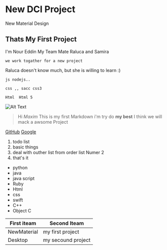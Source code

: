 # New DCI Project
New Material Design
## Thats My First Project
I'm Nour Eddin
My Team Mate Raluca and Samira
```
we work togather for a new project
````
Raluca doesn't know much, but she is willing to learn :)

```
js nodejs..
```
```
css ,, sacc css3
```
```
Html  Html 5
```


![Alt Text](http://www.picsum.photos/200/200)


>Hi *Maxim* This is my first Markdown 
>i'm try do **my best**
>I think we will mack a awsome Project

[GitHub](http://github.com)
[Google](http://google.com)

1. todo list
2. basic things
3. deal with outher list from order list Numer 2
4. that's it 


* python
* java
* java script
* Ruby
* Html
* css
* swift
* C++
* Object C



First iteam  | Second Iteam
------------ | -------------
NewMaterial  | my first project
Desktop      | my secound project
